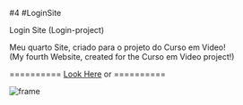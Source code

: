 #4 #LoginSite

Login Site (Login-project)

Meu quarto Site, criado para o projeto do Curso em Video! <br>
(My fourth Website, created for the Curso em Video project!)

========== <a href="https://github.com/aduraess/login" target="_blank">Look Here</a> or ==========

![frame](https://github.com/aduraess/login/assets/123975189/f88c2595-0a92-498a-a01f-d6833bd373f7)
